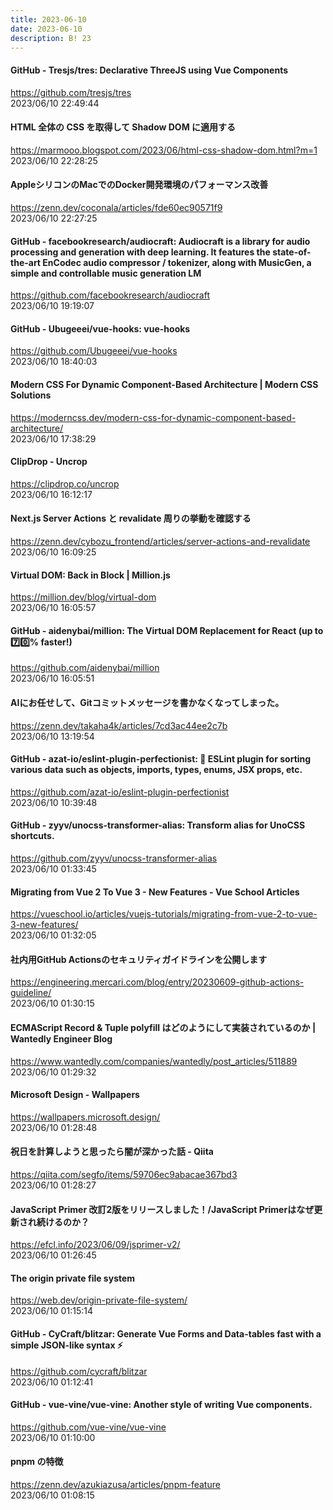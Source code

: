 ```yaml
---
title: 2023-06-10
date: 2023-06-10
description: B! 23
---
```


#### GitHub - Tresjs/tres: Declarative ThreeJS using Vue Components
https://github.com/tresjs/tres<br>
2023/06/10 22:49:44<br>


#### HTML 全体の CSS を取得して Shadow DOM に適用する
https://marmooo.blogspot.com/2023/06/html-css-shadow-dom.html?m=1<br>
2023/06/10 22:28:25<br>


#### AppleシリコンのMacでのDocker開発環境のパフォーマンス改善
https://zenn.dev/coconala/articles/fde60ec90571f9<br>
2023/06/10 22:27:25<br>


#### GitHub - facebookresearch/audiocraft: Audiocraft is a library for audio processing and generation with deep learning. It features the state-of-the-art EnCodec audio compressor / tokenizer, along with MusicGen, a simple and controllable music generation LM
https://github.com/facebookresearch/audiocraft<br>
2023/06/10 19:19:07<br>


#### GitHub - Ubugeeei/vue-hooks: vue-hooks
https://github.com/Ubugeeei/vue-hooks<br>
2023/06/10 18:40:03<br>


#### Modern CSS For Dynamic Component-Based Architecture | Modern CSS Solutions
https://moderncss.dev/modern-css-for-dynamic-component-based-architecture/<br>
2023/06/10 17:38:29<br>


#### ClipDrop - Uncrop
https://clipdrop.co/uncrop<br>
2023/06/10 16:12:17<br>


#### Next.js Server Actions と revalidate 周りの挙動を確認する
https://zenn.dev/cybozu_frontend/articles/server-actions-and-revalidate<br>
2023/06/10 16:09:25<br>


#### Virtual DOM: Back in Block | Million.js
https://million.dev/blog/virtual-dom<br>
2023/06/10 16:05:57<br>


#### GitHub - aidenybai/million: The Virtual DOM Replacement for React (up to 7️⃣0️⃣% faster!)
https://github.com/aidenybai/million<br>
2023/06/10 16:05:51<br>


#### AIにお任せして、Gitコミットメッセージを書かなくなってしまった。
https://zenn.dev/takaha4k/articles/7cd3ac44ee2c7b<br>
2023/06/10 13:19:54<br>


#### GitHub - azat-io/eslint-plugin-perfectionist: 🦄 ESLint plugin for sorting various data such as objects, imports, types, enums, JSX props, etc.
https://github.com/azat-io/eslint-plugin-perfectionist<br>
2023/06/10 10:39:48<br>


#### GitHub - zyyv/unocss-transformer-alias: Transform alias for UnoCSS shortcuts.
https://github.com/zyyv/unocss-transformer-alias<br>
2023/06/10 01:33:45<br>


#### Migrating from Vue 2 To Vue 3 - New Features - Vue School Articles
https://vueschool.io/articles/vuejs-tutorials/migrating-from-vue-2-to-vue-3-new-features/<br>
2023/06/10 01:32:05<br>


#### 社内用GitHub Actionsのセキュリティガイドラインを公開します
https://engineering.mercari.com/blog/entry/20230609-github-actions-guideline/<br>
2023/06/10 01:30:15<br>


#### ECMAScript Record & Tuple polyfill はどのようにして実装されているのか | Wantedly Engineer Blog
https://www.wantedly.com/companies/wantedly/post_articles/511889<br>
2023/06/10 01:29:32<br>


#### Microsoft Design - Wallpapers
https://wallpapers.microsoft.design/<br>
2023/06/10 01:28:48<br>


#### 祝日を計算しようと思ったら闇が深かった話 - Qiita
https://qiita.com/segfo/items/59706ec9abacae367bd3<br>
2023/06/10 01:28:27<br>


#### JavaScript Primer 改訂2版をリリースしました！/JavaScript Primerはなぜ更新され続けるのか？
https://efcl.info/2023/06/09/jsprimer-v2/<br>
2023/06/10 01:26:45<br>


#### The origin private file system
https://web.dev/origin-private-file-system/<br>
2023/06/10 01:15:14<br>


#### GitHub - CyCraft/blitzar: Generate Vue Forms and Data-tables fast with a simple JSON-like syntax ⚡
https://github.com/cycraft/blitzar<br>
2023/06/10 01:12:41<br>


#### GitHub - vue-vine/vue-vine: Another style of writing Vue components.
https://github.com/vue-vine/vue-vine<br>
2023/06/10 01:10:00<br>


#### pnpm の特徴
https://zenn.dev/azukiazusa/articles/pnpm-feature<br>
2023/06/10 01:08:15<br>



